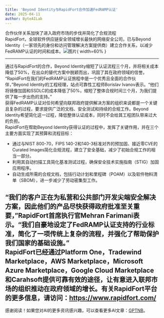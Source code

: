 ```yaml
---
title: 'Beyond Identity与RapidFort合作加速FedRAMP认证'
date: 2025-04-11
author: ByteAILab
---
```


合作伙伴关系加快了进入政府市场的步伐并简化了合规流程  
RapidFort，全球软件供应链安全领域增长最快的网络安全公司，已与Beyond Identity（一家领先的身份和访问管理解决方案提供商）建立合作关系，以减少FedRAMP认证的时间和成本。![图片](https://ai-techpark.com/wp-content/uploads/RapidFort.jpg){ width=60% }

---
通过与RapidFort的合作，Beyond Identity缩短了认证流程三个月，并将相关成本降低了50%，在出众的替代方案中脱颖而出，巩固了其在政府领域的信誉。  
“RapidFort在我们的FedRAMP认证旅程中是一个优秀且全面的合作伙伴，”Beyond Identity的工程经理，站点可靠性工程师Borislav Ivanov表示。“他们将镜像加固和SSDLC的成本降低了50%，缩短了整体合规时间三个月，为我们提供了每一步出色的支持。”  
获得FedRAMP认证对任何希望向联邦政府提供解决方案的组织来说都是一个关键且复杂的过程，要求提供广泛的文档、安全测试和持续的合规工作。Beyond Identity希望简化这一过程，降低整体认证成本，同时不会给其工程团队带来过大的负担。  
RapidFort在帮助Beyond Identity获得认证的过程中，发挥了关键作用，并在三个主要方面实现了其预算和流程目标：

- 通过与NIST 800-70，FIPS 140-2和140-3标准对齐的预加固、接近零CVE的Curated Images简化合规流程，建立了安全基础，减少了初始合规工作的相当一部分。
- 利用其自动扫描工具简化基准测试过程，确保安全技术实施指南（STIG）加固应用程序。
- 自动生成所需的合规文档，包括行动计划和里程碑（POAM）以及软件物料清单（SBOM），进一步减少了劳动密集型工作。

“我们的客户正在为私营和公共部门开发尖端安全解决方案，因此他们的产品尽快获得政府批准至关重要，”RapidFort首席执行官Mehran Farimani表示。“我们自豪地设定了FedRAMP认证支持的行业标准，简化了一项传统上复杂的流程，并强化了帮助保护我们国家的基础设施。”  
RapidFort已经通过Platform One，Tradewind Marketplace，AWS Marketplace，Microsoft Azure Marketplace，Google Cloud Marketplace和Carahsoft提供可靠有效的途径，让有意进入联邦市场的组织推动在政府领域的增长。有关RapidFort平台的更多信息，请访问：https://www.rapidfort.com/
---
感谢阅读！如果您对AI的更多资讯感兴趣，可以查看更多AI文章：[GPTNB](https://gptnb.com)。